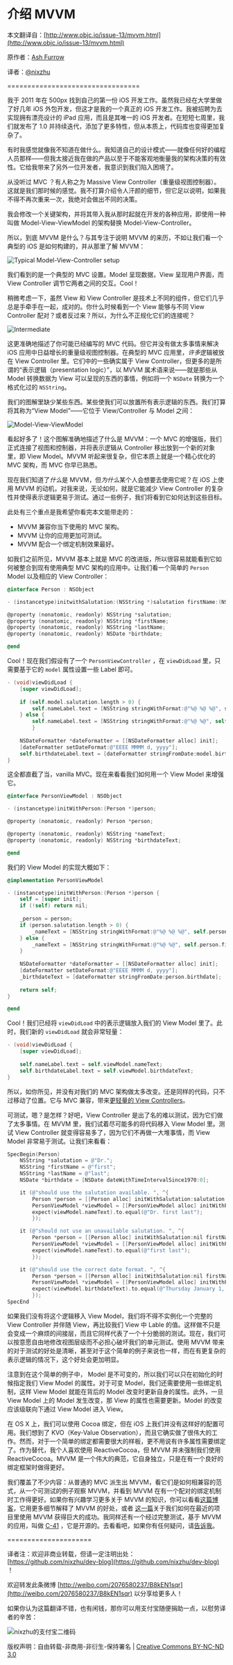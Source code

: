 # 介绍 MVVM

本文翻译自：[http://www.objc.io/issue-13/mvvm.html](http://www.objc.io/issue-13/mvvm.html)

原作者：[Ash Furrow](https://twitter.com/ashfurrow)

译者：[@nixzhu](https://twitter.com/nixzhu)

=================================

我于 2011 年在 500px 找到自己的第一份 iOS 开发工作。虽然我已经在大学里做了好几年 iOS 外包开发，但这才是我的一个真正的 iOS 开发工作。我被招聘为去实现拥有漂亮设计的 iPad 应用，而且是其唯一的 iOS 开发者。在短短七周里，我们就发布了 1.0 并持续迭代，添加了更多特性，但从本质上，代码库也变得更加复杂了。

有时我感觉就像我不知道在做什么。我知道自己的设计模式——就像任何好的编程人员那样——但我太接近我在做的产品以至于不能客观地衡量我的架构决策的有效性。它给我带来了另外一位开发者，我意识到我们陷入困境了。

从没听过 MVC ？有人称之为 Massive View Controller（重量级视图控制器）。这就是我们那时候的感觉。我不打算介绍令人汗颜的细节，但它足以说明，如果我不得不再次重来一次，我绝对会做出不同的决策。

我会修改一个关键架构，并将其带入我从那时起就在开发的各种应用，即使用一种叫做 Model-View-ViewModel 的架构替换 Model-View-Controller。

所以，到底 MVVM 是什么？与其专注于说明 MVVM 的来历，不如让我们看一个典型的 iOS 是如何构建的，并从那里了解  MVVM：

![Typical Model-View-Controller setup](http://www.objc.io/images/issue-13/mvvm1.png)

我们看到的是一个典型的 MVC 设置。Model 呈现数据，View 呈现用户界面，而 View Controller 调节它两者之间的交互。Cool！

稍微考虑一下，虽然 View 和 View Controller 是技术上不同的组件，但它们几乎总是手牵手在一起，成对的。你什么时候看到一个 View 能够与不同 View Controller 配对？或者反过来？所以，为什么不正规化它们的连接呢？

![Intermediate](http://www.objc.io/images/issue-13/intermediate.png)

这更准确地描述了你可能已经编写的 MVC 代码。但它并没有做太多事情来解决 iOS 应用中日益增长的重量级视图控制器。在典型的 MVC 应用里，*许多*逻辑被放在 View Controller 里。它们中的一些确实属于 View Controller，但更多的是所谓的“表示逻辑（presentation logic）”，以 MVVM 属术语来说——就是那些从 Model 转换数据为 View 可以呈现的东西的事情，例如将一个 `NSDate` 转换为一个格式化过的 `NSString`。

我们的图解里缺少某些东西。某些使我们可以放置所有表示逻辑的东西。我们打算将其称为“View Model”——它位于 View/Controller 与 Model 之间：

![Model-View-ViewModel](http://www.objc.io/images/issue-13/mvvm.png)

看起好多了！这个图解准确地描述了什么是 MVVM：一个 MVC 的增强版，我们正式连接了视图和控制器，并将表示逻辑从 Controller 移出放到一个新的对象里，即 View Model。MVVM 听起来很复杂，但它本质上就是一个精心优化的 MVC 架构，而 MVC 你早已熟悉。

现在我们知道了*什么*是 MVVM，但*为什么*某个人会想要去使用它呢？在 iOS 上使用 MVVM 的动机，对我来说，无论如何，就是它能减少 View Controller 的复杂性并使得表示逻辑更易于测试。通过一些例子，我们将看到它如何达到这些目标。

此处有三个重点是我希望你看完本文能带走的：

- MVVM 兼容你当下使用的 MVC 架构。
- MVVM 让你的应用更加可测试。
- MVVM 配合一个绑定机制效果最好。

如我们之前所见，MVVM 基本上就是 MVC 的改进版，所以很容易就能看到它如何被整合到现有使用典型 MVC 架构的应用中。让我们看一个简单的 `Person` Model 以及相应的 View Controller：

```Objective-C
@interface Person : NSObject

- (instancetype)initwithSalutation:(NSString *)salutation firstName:(NSString *)firstName lastName:(NSString *)lastName birthdate:(NSDate *)birthdate;

@property (nonatomic, readonly) NSString *salutation;
@property (nonatomic, readonly) NSString *firstName;
@property (nonatomic, readonly) NSString *lastName;
@property (nonatomic, readonly) NSDate *birthdate;

@end
```

Cool！现在我们假设有了一个 `PersonViewController` ，在 `viewDidLoad` 里，只需要基于它的 `model` 属性设置一些 Label 即可。

```Objective-C
- (void)viewDidLoad {
    [super viewDidLoad];
    
    if (self.model.salutation.length > 0) {
        self.nameLabel.text = [NSString stringWithFormat:@"%@ %@ %@", self.model.salutation, self.model.firstName, self.model.lastName];
    } else {
        self.nameLabel.text = [NSString stringWithFormat:@"%@ %@", self.model.firstName, self.model.lastName];
        }
    
    NSDateFormatter *dateFormatter = [[NSDateFormatter alloc] init];
    [dateFormatter setDateFormat:@"EEEE MMMM d, yyyy"];
    self.birthdateLabel.text = [dateFormatter stringFromDate:model.birthdate];
}
```

这全都直截了当，vanilla MVC。现在来看看我们如何用一个 View Model 来增强它。

```Objective-C
@interface PersonViewModel : NSObject

- (instancetype)initWithPerson:(Person *)person;

@property (nonatomic, readonly) Person *person;

@property (nonatomic, readonly) NSString *nameText;
@property (nonatomic, readonly) NSString *birthdateText;

@end
```

我们的 View Model 的实现大概如下：

```Objective-C
@implementation PersonViewModel

- (instancetype)initWithPerson:(Person *)person {
    self = [super init];
    if (!self) return nil;
    
    _person = person;
    if (person.salutation.length > 0) {
        _nameText = [NSString stringWithFormat:@"%@ %@ %@", self.person.salutation, self.person.firstName, self.person.lastName];
    } else {
        _nameText = [NSString stringWithFormat:@"%@ %@", self.person.firstName, self.person.lastName];
    }
    
    NSDateFormatter *dateFormatter = [[NSDateFormatter alloc] init];
    [dateFormatter setDateFormat:@"EEEE MMMM d, yyyy"];
    _birthdateText = [dateFormatter stringFromDate:person.birthdate];
    
    return self;
}

@end
```

Cool！我们已经将 `viewDidLoad` 中的表示逻辑放入我们的 View Model 里了。此时，我们新的 `viewDidLoad` 就会非常轻量：

```Objective-C
- (void)viewDidLoad {
    [super viewDidLoad];
    
    self.nameLabel.text = self.viewModel.nameText;
    self.birthdateLabel.text = self.viewModel.birthdateText;
}
```

所以，如你所见，并没有对我们的 MVC 架构做太多改变。还是同样的代码，只不过移动了位置。它与 MVC 兼容，带来[更轻量的 View Controllers](http://objccn.io/issue-1/)。

可测试，嗯？是怎样？好吧，View Controller 是出了名的难以测试，因为它们做了太多事情。在 MVVM 里，我们试着尽可能多的将代码移入 View Model 里。测试 View Controller 就变得容易多了，因为它们不再做一大堆事情，而 View Model 非常易于测试。让我们来看看：

```Objective-C
SpecBegin(Person)
    NSString *salutation = @"Dr.";
    NSString *firstName = @"first";
    NSString *lastName = @"last";
    NSDate *birthdate = [NSDate dateWithTimeIntervalSince1970:0];

    it (@"should use the salutation available. ", ^{
        Person *person = [[Person alloc] initWithSalutation:salutation firstName:firstName lastName:lastName birthdate:birthdate];
        PersonViewModel *viewModel = [[PersonViewModel alloc] initWithPerson:person];
        expect(viewModel.nameText).to.equal(@"Dr. first last");
        });

    it (@"should not use an unavailable salutation. ", ^{
        Person *person = [[Person alloc] initWithSalutation:nil firstName:firstName lastName:lastName birthdate:birthdate];
        PersonViewModel *viewModel = [[PersonViewModel alloc] initWithPerson:person];
        expect(viewModel.nameText).to.equal(@"first last");
        });

    it (@"should use the correct date format. ", ^{
        Person *person = [[Person alloc] initWithSalutation:nil firstName:firstName lastName:lastName birthdate:birthdate];
        PersonViewModel *viewModel = [[PersonViewModel alloc] initWithPerson:person];
        expect(viewModel.birthdateText).to.equal(@"Thursday January 1, 1970");
        });
SpecEnd
```

如果我们没有将这个逻辑移入 View Model，我们将不得不实例化一个完整的 View Controller 并伴随 View，再比较我们 View 中 Lable 的值。这样做不只是会变成一个麻烦的间接层，而且它同样代表了一个十分脆弱的测试。现在，我们可以按意愿自由地修改视图层级而不必担心破坏我们的单元测试。使用 MVVM 带来的对于测试的好处是清晰，甚至对于这个简单的例子来说也一样，而在有更复杂的表示逻辑的情况下，这个好处会更加明显。

注意到在这个简单的例子中， Model 是不可变的，所以我们可以只在初始化的时候指定我们 View Model 的属性。对于可变 Model，我们还需要使用一些绑定机制，这样 View Model 就能在背后的 Model 改变时更新自身的属性。此外，一旦 View Model 上的 Model 发生改变，那 View 的属性也需要更新。Model 的改变应该级联向下通过 View Model 进入 View。

在 OS X 上，我们可以使用 Cocoa 绑定，但在 iOS 上我们并没有这样好的配置可用。我们想到了 KVO（Key-Value Observation），而且它确实做了很伟大的工作。然而，对于一个简单的绑定都需要很大的样板，更不用说有许多属性需要绑定了。作为替代，我个人喜欢使用 ReactiveCocoa，但 MVVM 并未强制我们使用 ReactiveCocoa。MVVM 是一个伟大的典范，它自身独立，只是在有一个良好的绑定框架时做得更好。

我们覆盖了不少内容：从普通的 MVC 派生出 MVVM，看它们是如何相兼容的范式，从一个可测试的例子观察 MVVM，并看到 MVVM 在有一个配对的绑定机制时工作得更好。如果你有兴趣学习更多关于 MVVM 的知识，你可以看看[这篇博客](http://www.teehanlax.com/blog/model-view-viewmodel-for-ios/)，它用更多细节解释了 MVVM 的好处，或者 [这一篇](http://www.teehanlax.com/blog/krush-ios-architecture/)关于我们如何在最近的项目里使用 MVVM 获得巨大的成功。我同样还有一个经过完整测试，基于 MVVM 的应用，叫做 [C-41](https://github.com/AshFurrow/C-41) ，它是开源的。去看看吧，如果你有任何疑问，请[告诉我](https://twitter.com/ashfurrow)。


=====================

译者注：欢迎非商业转载，但请一定注明出处：[https://github.com/nixzhu/dev-blog](https://github.com/nixzhu/dev-blog) ！

欢迎转发此条微博 [http://weibo.com/2076580237/B8kEN1sqr](http://weibo.com/2076580237/B8kEN1sqr)  以分享给更多人！

如果你认为这篇翻译不错，也有闲钱，那你可以用支付宝随便捐助一点，以慰劳译者的辛苦：

![nixzhu的支付宝二维码](https://github.com/nixzhu/dev-blog/raw/master/images/nixzhu_alipay.png)

版权声明：自由转载-非商用-非衍生-保持署名 | [Creative Commons BY-NC-ND 3.0](http://creativecommons.org/licenses/by-nc-nd/3.0/deed.zh)
